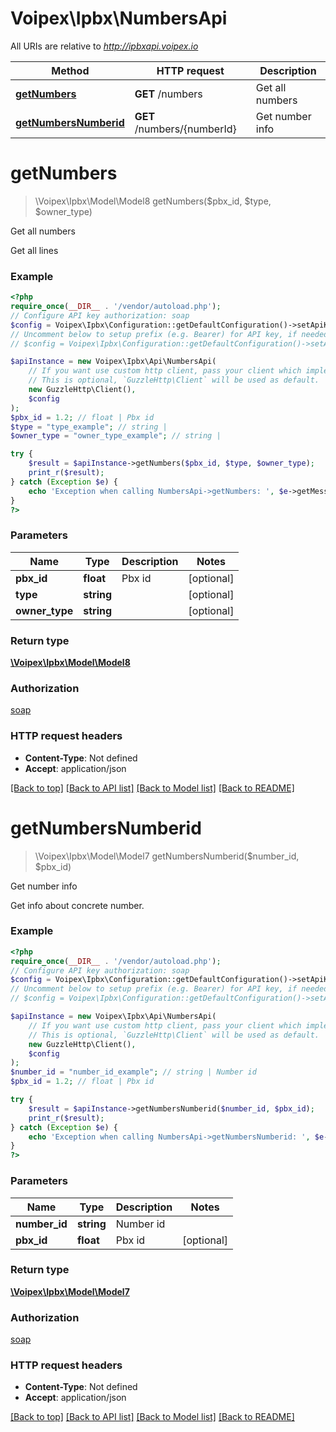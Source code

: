 # Voipex\Ipbx\NumbersApi

All URIs are relative to *http://ipbxapi.voipex.io*

Method | HTTP request | Description
------------- | ------------- | -------------
[**getNumbers**](NumbersApi.md#getnumbers) | **GET** /numbers | Get all numbers
[**getNumbersNumberid**](NumbersApi.md#getnumbersnumberid) | **GET** /numbers/{numberId} | Get number info

# **getNumbers**
> \Voipex\Ipbx\Model\Model8 getNumbers($pbx_id, $type, $owner_type)

Get all numbers

Get all lines

### Example
```php
<?php
require_once(__DIR__ . '/vendor/autoload.php');
// Configure API key authorization: soap
$config = Voipex\Ipbx\Configuration::getDefaultConfiguration()->setApiKey('Authorization', 'YOUR_API_KEY');
// Uncomment below to setup prefix (e.g. Bearer) for API key, if needed
// $config = Voipex\Ipbx\Configuration::getDefaultConfiguration()->setApiKeyPrefix('Authorization', 'Bearer');

$apiInstance = new Voipex\Ipbx\Api\NumbersApi(
    // If you want use custom http client, pass your client which implements `GuzzleHttp\ClientInterface`.
    // This is optional, `GuzzleHttp\Client` will be used as default.
    new GuzzleHttp\Client(),
    $config
);
$pbx_id = 1.2; // float | Pbx id
$type = "type_example"; // string | 
$owner_type = "owner_type_example"; // string | 

try {
    $result = $apiInstance->getNumbers($pbx_id, $type, $owner_type);
    print_r($result);
} catch (Exception $e) {
    echo 'Exception when calling NumbersApi->getNumbers: ', $e->getMessage(), PHP_EOL;
}
?>
```

### Parameters

Name | Type | Description  | Notes
------------- | ------------- | ------------- | -------------
 **pbx_id** | **float**| Pbx id | [optional]
 **type** | **string**|  | [optional]
 **owner_type** | **string**|  | [optional]

### Return type

[**\Voipex\Ipbx\Model\Model8**](../Model/Model8.md)

### Authorization

[soap](../../README.md#soap)

### HTTP request headers

 - **Content-Type**: Not defined
 - **Accept**: application/json

[[Back to top]](#) [[Back to API list]](../../README.md#documentation-for-api-endpoints) [[Back to Model list]](../../README.md#documentation-for-models) [[Back to README]](../../README.md)

# **getNumbersNumberid**
> \Voipex\Ipbx\Model\Model7 getNumbersNumberid($number_id, $pbx_id)

Get number info

Get info about concrete number.

### Example
```php
<?php
require_once(__DIR__ . '/vendor/autoload.php');
// Configure API key authorization: soap
$config = Voipex\Ipbx\Configuration::getDefaultConfiguration()->setApiKey('Authorization', 'YOUR_API_KEY');
// Uncomment below to setup prefix (e.g. Bearer) for API key, if needed
// $config = Voipex\Ipbx\Configuration::getDefaultConfiguration()->setApiKeyPrefix('Authorization', 'Bearer');

$apiInstance = new Voipex\Ipbx\Api\NumbersApi(
    // If you want use custom http client, pass your client which implements `GuzzleHttp\ClientInterface`.
    // This is optional, `GuzzleHttp\Client` will be used as default.
    new GuzzleHttp\Client(),
    $config
);
$number_id = "number_id_example"; // string | Number id
$pbx_id = 1.2; // float | Pbx id

try {
    $result = $apiInstance->getNumbersNumberid($number_id, $pbx_id);
    print_r($result);
} catch (Exception $e) {
    echo 'Exception when calling NumbersApi->getNumbersNumberid: ', $e->getMessage(), PHP_EOL;
}
?>
```

### Parameters

Name | Type | Description  | Notes
------------- | ------------- | ------------- | -------------
 **number_id** | **string**| Number id |
 **pbx_id** | **float**| Pbx id | [optional]

### Return type

[**\Voipex\Ipbx\Model\Model7**](../Model/Model7.md)

### Authorization

[soap](../../README.md#soap)

### HTTP request headers

 - **Content-Type**: Not defined
 - **Accept**: application/json

[[Back to top]](#) [[Back to API list]](../../README.md#documentation-for-api-endpoints) [[Back to Model list]](../../README.md#documentation-for-models) [[Back to README]](../../README.md)

